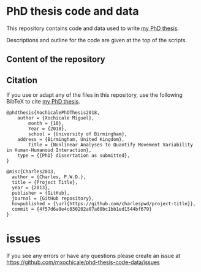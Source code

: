 # PhD thesis code and data
This repository contains code and data used to write 
[my PhD thesis](http://).

Descriptions and outline for the code are given at the top of the scripts.

## Content of the repository






## Citation


If you use or adapt any of the files in this repository,
use the following BibTeX to cite [my PhD thesis](http://).

```
@phdthesis{XochicalePhDThesis2018,
	author = {Xochicale Miguel},
    	month = {10},
    	Year = {2018},
    	school = {University of Birmingham},
  	address = {Birmingham, United Kingdom},
    	Title = {Nonlinear Analyses to Quantify Movement Variability in Human-Humanoid Interaction},
  	type = {{PhD} dissertation as submitted},
}
```


```
@misc{Charles2013,
  author = {Charles, P.W.D.},
  title = {Project Title},
  year = {2013},
  publisher = {GitHub},
  journal = {GitHub repository},
  howpublished = {\url{https://github.com/charlespwd/project-title}},
  commit = {4f57d6a0e4c030202a07a60bc1bb1ed1544bf679}
}
```



# issues

If you see any errors or have any questions
please create an issue at https://github.com/mxochicale/phd-thesis-code-data/issues



